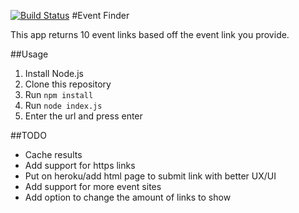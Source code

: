 [![Build Status](https://travis-ci.org/imamathwiz/Event-Finder.svg?branch=master)](https://travis-ci.org/imamathwiz/Event-Finder)
#Event Finder

This app returns 10 event links based off the event link you provide.

##Usage
1. Install Node.js
2. Clone this repository
3. Run `npm install`
4. Run `node index.js`
5. Enter the url and press enter

##TODO
* Cache results
* Add support for https links
* Put on heroku/add html page to submit link with better UX/UI
* Add support for more event sites
* Add option to change the amount of links to show
